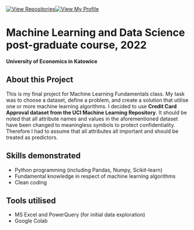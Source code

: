 [![View Repositories](https://img.shields.io/badge/View-My_Repositories-blue?logo=GitHub)](https://github.com/jarsonX?tab=repositories)[![View My Profile](https://img.shields.io/badge/View-My_Profile-green?logo=GitHub)](https://github.com/jarsonX) 

# Machine Learning and Data Science post-graduate course, 2022
**University of Economics in Katowice**

## About this Project
This is my final project for Machine Learning Fundamentals class. My task was to choose a dataset, define a problem, and create a solution that utilise one or more machine learning algorithms. I decided to use **Credit Card Approval dataset from the UCI Machine Learning Repository**. It should be noted that all attribute names and values in the aforementioned dataset have been changed to meaningless symbols to protect confidentiality. Therefore I had to assume that all attributes all important and should be treated as predictors.

## Skills demonstrated
- Python programming (including Pandas, Numpy, Scikit-learn)
- Fundamental knowledge in respect of machine learning algorithms
- Clean coding

## Tools utilised
- MS Excel and PowerQuery (for initial data exploration)
- Google Colab

